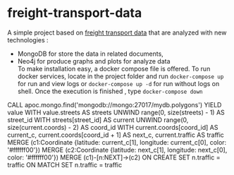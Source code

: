 # freight-transport-data
A simple project based on [freight transport data](https://www.kaggle.com/datasets/giobbu/belgium-obu) that are analyzed with new technologies : 
- MongoDB for store the data in related documents, 
- Neo4j for produce graphs and plots for analyze data <br>
To make installation easy, a docker compose file is offered.
To run docker services, locate in the project folder and run ```docker-compose up``` for  run and view logs or ```docker-compose up -d``` for run without logs on shell.  Once the execution is finished , type ```docker-compose down```

CALL apoc.mongo.find('mongodb://mongo:27017/mydb.polygons') YIELD value
WITH value.streets AS streets
UNWIND range(0, size(streets) - 1) AS street_id
WITH streets[street_id] AS current
UNWIND range(0, size(current.coords) - 2) AS coord_id
WITH current.coords[coord_id] AS current_c, current.coords[coord_id + 1] AS next_c, current.traffic AS traffic
MERGE (c1:Coordinate {latitude: current_c[1], longitude: current_c[0], color: '#ffffff00'})
MERGE (c2:Coordinate {latitude: next_c[1], longitude: next_c[0], color: '#ffffff00'})
MERGE (c1)-[n:NEXT]->(c2)
ON CREATE SET n.traffic = traffic
ON MATCH SET n.traffic = traffic
